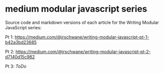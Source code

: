 # medium modular javascript series

Source code and markdown versions of each article for the Writing Modular JavaScript series:

Pt 1: https://medium.com/@jrschwane/writing-modular-javascript-pt-1-b42a3bd23685

Pt 2: https://medium.com/@jrschwane/writing-modular-javascript-pt-2-d7140d15c982

Pt 3: _ToDo_

